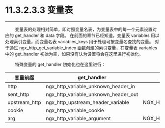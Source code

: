# 11.3.2.3.3 变量表
***

&emsp;&emsp;
变量表的处理相对简单，即对照变量名表，为变量表中的每一个元素设置对应的 get\_handler 和 data 字段。
在前面的章节已经知道，变量表 variables 用以处理索引变量，而变量名表 variables\_keys 用于处理可按变量名查找的变量。
对于通过 ngx\_http\_get\_variable\_index 函数创建的索引变量，在变量表 variables 中的 get\_handler 初始为空，如果没有认为设置将会在这里进行初始化。

&emsp;&emsp;
特殊变量的 get\_handler 初始化也在这里进行：

|变量前缀|get\_handler|标志|
| --- | --- |--- |
|http|ngx\_http\_variable\_unknown\_header\_in| |
|sent\_http|ngx\_http\_variable\_unknown\_header\_out| |
|upstream\_http|ngx\_http\_upstream\_header\_variable|NGX\_HTTP\_VAR\_NOCACHEABLE|
|cookie|ngx\_http\_variable\_cookie| |
|arg|ngx\_http\_variable\_argument|NGX\_HTTP\_VAR\_NOCACHEABLE|